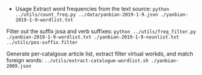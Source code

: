 * Usage
Extract word frequencies from the text source:
`python ../utils/count_freq.py ../data/yanbian-2019-1-9.json ./yanbian-2019-1-9-wordlist.txt`

Filter out the suffix josa and verb suffixes:
`python ../utils/freq_filter.py ./yanbian-2019-1-9-wordlist.txt ./yanbian-2019-1-9-nounlist.txt ../utils/pos-suffix.filter`

Generate per-catalgoue article list, extract  filter virtual workds, and match foreign words:
`../utils/extract-catalogue-wordlist.sh ./yanbian-2009.json`
